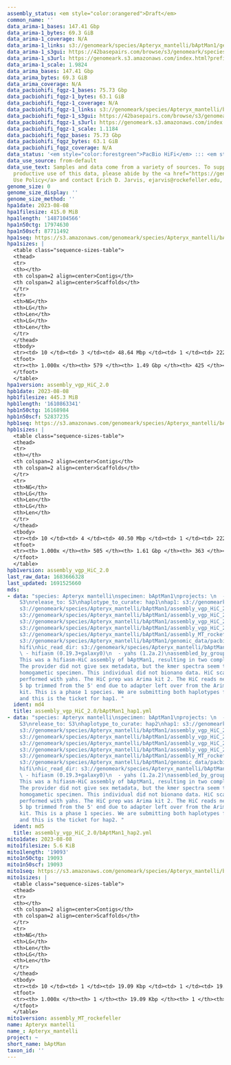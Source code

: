```yaml
---
assembly_status: <em style="color:orangered">Draft</em>
common_name: ''
data_arima-1_bases: 147.41 Gbp
data_arima-1_bytes: 69.3 GiB
data_arima-1_coverage: N/A
data_arima-1_links: s3://genomeark/species/Apteryx_mantelli/bAptMan1/genomic_data/arima/<br>
data_arima-1_s3gui: https://42basepairs.com/browse/s3/genomeark/species/Apteryx_mantelli/bAptMan1/genomic_data/arima/
data_arima-1_s3url: https://genomeark.s3.amazonaws.com/index.html?prefix=species/Apteryx_mantelli/bAptMan1/genomic_data/arima/
data_arima-1_scale: 1.9824
data_arima_bases: 147.41 Gbp
data_arima_bytes: 69.3 GiB
data_arima_coverage: N/A
data_pacbiohifi_fqgz-1_bases: 75.73 Gbp
data_pacbiohifi_fqgz-1_bytes: 63.1 GiB
data_pacbiohifi_fqgz-1_coverage: N/A
data_pacbiohifi_fqgz-1_links: s3://genomeark/species/Apteryx_mantelli/bAptMan1/genomic_data/pacbio_hifi/<br>
data_pacbiohifi_fqgz-1_s3gui: https://42basepairs.com/browse/s3/genomeark/species/Apteryx_mantelli/bAptMan1/genomic_data/pacbio_hifi/
data_pacbiohifi_fqgz-1_s3url: https://genomeark.s3.amazonaws.com/index.html?prefix=species/Apteryx_mantelli/bAptMan1/genomic_data/pacbio_hifi/
data_pacbiohifi_fqgz-1_scale: 1.1184
data_pacbiohifi_fqgz_bases: 75.73 Gbp
data_pacbiohifi_fqgz_bytes: 63.1 GiB
data_pacbiohifi_fqgz_coverage: N/A
data_status: '<em style="color:forestgreen">PacBio HiFi</em> ::: <em style="color:forestgreen">Arima</em>'
data_use_source: from-default
data_use_text: Samples and data come from a variety of sources. To support fair and
  productive use of this data, please abide by the <a href="https://genome10k.soe.ucsc.edu/data-use-policies/">Data
  Use Policy</a> and contact Erich D. Jarvis, ejarvis@rockefeller.edu, with any questions.
genome_size: 0
genome_size_display: ''
genome_size_method: ''
hpa1date: 2023-08-08
hpa1filesize: 415.0 MiB
hpa1length: '1487104566'
hpa1n50ctg: 17974630
hpa1n50scf: 87711492
hpa1seq: https://s3.amazonaws.com/genomeark/species/Apteryx_mantelli/bAptMan1/assembly_vgp_HiC_2.0/bAptMan1.HiC.hap1.20230808.fasta.gz
hpa1sizes: |
  <table class="sequence-sizes-table">
  <thead>
  <tr>
  <th></th>
  <th colspan=2 align=center>Contigs</th>
  <th colspan=2 align=center>Scaffolds</th>
  </tr>
  <tr>
  <th>NG</th>
  <th>LG</th>
  <th>Len</th>
  <th>LG</th>
  <th>Len</th>
  </tr>
  </thead>
  <tbody>
  <tr><td> 10 </td><td> 3 </td><td> 48.64 Mbp </td><td> 1 </td><td> 222.93 Mbp </td></tr><tr><td> 20 </td><td> 7 </td><td> 35.54 Mbp </td><td> 2 </td><td> 173.43 Mbp </td></tr><tr><td> 30 </td><td> 11 </td><td> 31.31 Mbp </td><td> 3 </td><td> 136.01 Mbp </td></tr><tr><td> 40 </td><td> 17 </td><td> 20.99 Mbp </td><td> 4 </td><td> 90.78 Mbp </td></tr><tr style="background-color:#cccccc;"><td> 50 </td><td> 24 </td><td style="background-color:#88ff88;"> 17.97 Mbp </td><td> 6 </td><td style="background-color:#88ff88;"> 87.71 Mbp </td></tr><tr><td> 60 </td><td> 34 </td><td> 14.10 Mbp </td><td> 8 </td><td> 43.94 Mbp </td></tr><tr><td> 70 </td><td> 45 </td><td> 10.79 Mbp </td><td> 13 </td><td> 26.70 Mbp </td></tr><tr><td> 80 </td><td> 63 </td><td> 6.47 Mbp </td><td> 20 </td><td> 17.71 Mbp </td></tr><tr><td> 90 </td><td> 97 </td><td> 2.78 Mbp </td><td> 32 </td><td> 7.26 Mbp </td></tr><tr><td> 100 </td><td> 579 </td><td> 7.86 Kbp </td><td> 425 </td><td> 7.86 Kbp </td></tr></tbody>
  <tfoot>
  <tr><th> 1.000x </th><th> 579 </th><th> 1.49 Gbp </th><th> 425 </th><th> 1.49 Gbp </th></tr>
  </tfoot>
  </table>
hpa1version: assembly_vgp_HiC_2.0
hpb1date: 2023-08-08
hpb1filesize: 445.3 MiB
hpb1length: '1610863341'
hpb1n50ctg: 16168984
hpb1n50scf: 52837235
hpb1seq: https://s3.amazonaws.com/genomeark/species/Apteryx_mantelli/bAptMan1/assembly_vgp_HiC_2.0/bAptMan1.HiC.hap2.20230808.fasta.gz
hpb1sizes: |
  <table class="sequence-sizes-table">
  <thead>
  <tr>
  <th></th>
  <th colspan=2 align=center>Contigs</th>
  <th colspan=2 align=center>Scaffolds</th>
  </tr>
  <tr>
  <th>NG</th>
  <th>LG</th>
  <th>Len</th>
  <th>LG</th>
  <th>Len</th>
  </tr>
  </thead>
  <tbody>
  <tr><td> 10 </td><td> 4 </td><td> 40.50 Mbp </td><td> 1 </td><td> 222.81 Mbp </td></tr><tr><td> 20 </td><td> 8 </td><td> 32.75 Mbp </td><td> 2 </td><td> 174.30 Mbp </td></tr><tr><td> 30 </td><td> 13 </td><td> 25.13 Mbp </td><td> 3 </td><td> 137.72 Mbp </td></tr><tr><td> 40 </td><td> 20 </td><td> 21.03 Mbp </td><td> 5 </td><td> 88.13 Mbp </td></tr><tr style="background-color:#cccccc;"><td> 50 </td><td> 29 </td><td style="background-color:#88ff88;"> 16.17 Mbp </td><td> 7 </td><td style="background-color:#88ff88;"> 52.84 Mbp </td></tr><tr><td> 60 </td><td> 39 </td><td> 14.16 Mbp </td><td> 11 </td><td> 30.89 Mbp </td></tr><tr><td> 70 </td><td> 52 </td><td> 10.31 Mbp </td><td> 16 </td><td> 24.50 Mbp </td></tr><tr><td> 80 </td><td> 72 </td><td> 6.51 Mbp </td><td> 25 </td><td> 16.06 Mbp </td></tr><tr><td> 90 </td><td> 112 </td><td> 2.24 Mbp </td><td> 39 </td><td> 6.84 Mbp </td></tr><tr><td> 100 </td><td> 505 </td><td> 7.86 Kbp </td><td> 363 </td><td> 7.86 Kbp </td></tr></tbody>
  <tfoot>
  <tr><th> 1.000x </th><th> 505 </th><th> 1.61 Gbp </th><th> 363 </th><th> 1.61 Gbp </th></tr>
  </tfoot>
  </table>
hpb1version: assembly_vgp_HiC_2.0
last_raw_data: 1683666328
last_updated: 1691525660
mds:
- data: "species: Apteryx mantelli\nspecimen: bAptMan1\nprojects: \n  - vgp\ndata_location:
    S3\nrelease_to: S3\nhaplotype_to_curate: hap1\nhap1: s3://genomeark/species/Apteryx_mantelli/bAptMan1/assembly_vgp_HiC_2.0/bAptMan1.HiC.hap1.20230808.fasta.gz\nhap2:
    s3://genomeark/species/Apteryx_mantelli/bAptMan1/assembly_vgp_HiC_2.0/bAptMan1.HiC.hap2.20230808.fasta.gz\npretext_hap1:
    s3://genomeark/species/Apteryx_mantelli/bAptMan1/assembly_vgp_HiC_2.0/evaluation/hap1/pretext/bAptMan1_hap1_s2.pretext\npretext_hap2:
    s3://genomeark/species/Apteryx_mantelli/bAptMan1/assembly_vgp_HiC_2.0/evaluation/hap2/pretext/bAptMan1_hap2_s2.pretext\nkmer_spectra_img:
    s3://genomeark/species/Apteryx_mantelli/bAptMan1/assembly_vgp_HiC_2.0/evaluation/merqury/bAptMan1_png/\nmito:
    s3://genomeark/species/Apteryx_mantelli/bAptMan1/assembly_MT_rockefeller/bAptMan1.MT.20230808.fasta.gz\npacbio_read_dir:
    s3://genomeark/species/Apteryx_mantelli/bAptMan1/genomic_data/pacbio_hifi/\npacbio_read_type:
    hifi\nhic_read_dir: s3://genomeark/species/Apteryx_mantelli/bAptMan1/genomic_data/arima/\npipeline:\n
    \ - hifiasm (0.19.3+galaxy0)\n  - yahs (1.2a.2)\nassembled_by_group: Rockefeller\nnotes:
    This was a hifiasm-HiC assembly of bAptMan1, resulting in two complete haplotypes.
    The provider did not give sex metadata, but the kmer spectra seem to support a
    homogametic specimen. This individual did not bionano data. HiC scaffolding was
    performed with yahs. The HiC prep was Arima kit 2. The HiC reads needed to have
    5 bp trimmed from the 5' end due to adapter left over from the Arima library prep
    kit. This is a phase 1 species. We are submitting both haplotypes for dual curation,
    and this is the ticket for hap1. "
  ident: md4
  title: assembly_vgp_HiC_2.0/bAptMan1_hap1.yml
- data: "species: Apteryx mantelli\nspecimen: bAptMan1\nprojects: \n  - vgp\ndata_location:
    S3\nrelease_to: S3\nhaplotype_to_curate: hap2\nhap1: s3://genomeark/species/Apteryx_mantelli/bAptMan1/assembly_vgp_HiC_2.0/bAptMan1.HiC.hap1.20230808.fasta.gz\nhap2:
    s3://genomeark/species/Apteryx_mantelli/bAptMan1/assembly_vgp_HiC_2.0/bAptMan1.HiC.hap2.20230808.fasta.gz\npretext_hap1:
    s3://genomeark/species/Apteryx_mantelli/bAptMan1/assembly_vgp_HiC_2.0/evaluation/hap1/pretext/bAptMan1_hap1_s2.pretext\npretext_hap2:
    s3://genomeark/species/Apteryx_mantelli/bAptMan1/assembly_vgp_HiC_2.0/evaluation/hap2/pretext/bAptMan1_hap2_s2.pretext\nkmer_spectra_img:
    s3://genomeark/species/Apteryx_mantelli/bAptMan1/assembly_vgp_HiC_2.0/evaluation/merqury/bAptMan1_png/\nmito:
    s3://genomeark/species/Apteryx_mantelli/bAptMan1/assembly_MT_rockefeller/bAptMan1.MT.20230808.fasta.gz\npacbio_read_dir:
    s3://genomeark/species/Apteryx_mantelli/bAptMan1/genomic_data/pacbio_hifi/\npacbio_read_type:
    hifi\nhic_read_dir: s3://genomeark/species/Apteryx_mantelli/bAptMan1/genomic_data/arima/\npipeline:\n
    \ - hifiasm (0.19.3+galaxy0)\n  - yahs (1.2a.2)\nassembled_by_group: Rockefeller\nnotes:
    This was a hifiasm-HiC assembly of bAptMan1, resulting in two complete haplotypes.
    The provider did not give sex metadata, but the kmer spectra seem to support a
    homogametic specimen. This individual did not bionano data. HiC scaffolding was
    performed with yahs. The HiC prep was Arima kit 2. The HiC reads needed to have
    5 bp trimmed from the 5' end due to adapter left over from the Arima library prep
    kit. This is a phase 1 species. We are submitting both haplotypes for dual curation,
    and this is the ticket for hap2. "
  ident: md5
  title: assembly_vgp_HiC_2.0/bAptMan1_hap2.yml
mito1date: 2023-08-08
mito1filesize: 5.6 KiB
mito1length: '19093'
mito1n50ctg: 19093
mito1n50scf: 19093
mito1seq: https://s3.amazonaws.com/genomeark/species/Apteryx_mantelli/bAptMan1/assembly_MT_rockefeller/bAptMan1.MT.20230808.fasta.gz
mito1sizes: |
  <table class="sequence-sizes-table">
  <thead>
  <tr>
  <th></th>
  <th colspan=2 align=center>Contigs</th>
  <th colspan=2 align=center>Scaffolds</th>
  </tr>
  <tr>
  <th>NG</th>
  <th>LG</th>
  <th>Len</th>
  <th>LG</th>
  <th>Len</th>
  </tr>
  </thead>
  <tbody>
  <tr><td> 10 </td><td> 1 </td><td> 19.09 Kbp </td><td> 1 </td><td> 19.09 Kbp </td></tr><tr><td> 20 </td><td> 1 </td><td> 19.09 Kbp </td><td> 1 </td><td> 19.09 Kbp </td></tr><tr><td> 30 </td><td> 1 </td><td> 19.09 Kbp </td><td> 1 </td><td> 19.09 Kbp </td></tr><tr><td> 40 </td><td> 1 </td><td> 19.09 Kbp </td><td> 1 </td><td> 19.09 Kbp </td></tr><tr style="background-color:#cccccc;"><td> 50 </td><td> 1 </td><td style="background-color:#ff8888;"> 19.09 Kbp </td><td> 1 </td><td style="background-color:#ff8888;"> 19.09 Kbp </td></tr><tr><td> 60 </td><td> 1 </td><td> 19.09 Kbp </td><td> 1 </td><td> 19.09 Kbp </td></tr><tr><td> 70 </td><td> 1 </td><td> 19.09 Kbp </td><td> 1 </td><td> 19.09 Kbp </td></tr><tr><td> 80 </td><td> 1 </td><td> 19.09 Kbp </td><td> 1 </td><td> 19.09 Kbp </td></tr><tr><td> 90 </td><td> 1 </td><td> 19.09 Kbp </td><td> 1 </td><td> 19.09 Kbp </td></tr><tr><td> 100 </td><td> 1 </td><td> 19.09 Kbp </td><td> 1 </td><td> 19.09 Kbp </td></tr></tbody>
  <tfoot>
  <tr><th> 1.000x </th><th> 1 </th><th> 19.09 Kbp </th><th> 1 </th><th> 19.09 Kbp </th></tr>
  </tfoot>
  </table>
mito1version: assembly_MT_rockefeller
name: Apteryx mantelli
name_: Apteryx_mantelli
project: ~
short_name: bAptMan
taxon_id: ''
---
```

